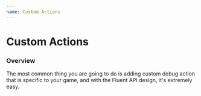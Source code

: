 ```yaml
---
name: Custom Actions
---
```


# Custom Actions

### Overview

The most common thing you are going to do is adding custom debug action that is specific to your game, and with the Fluent API design, it's extremely easy.


